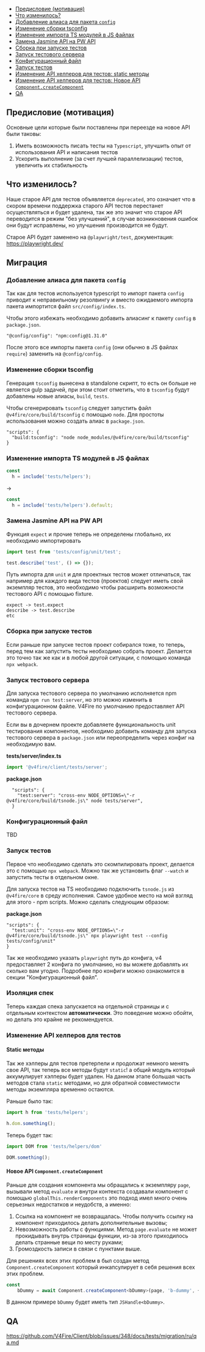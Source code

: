 - [Предисловие (мотивация)](#Предисловие-(мотивация))
- [Что изменилось?](#Что-изменилось?)
- [Добавление алиаса для пакета `config`](#Добавление-алиаса-для-пакета-`config`)
- [Изменение сборки tsconfig](#Изменение-сборки-tsconfig)
- [Изменение импорта TS модулей в JS файлах](#Изменение-импорта-TS-модулей-в-JS-файлах)
- [Замена Jasmine API на PW API](#Замена-Jasmine-API-на-PW-API)
- [Сборка при запуске тестов](#Сборка-при-запуске-тестов)
- [Запуск тестового сервера](#Запуск-тестового-сервера)
- [Конфигурационный файл](#Конфигурационный-файл)
- [Запуск тестов](#Запуск-тестов)
- [Изменение API хелперов для тестов: static методы](#Static-методы)
- [Изменение API хелперов для тестов: Новое API `Component.createComponent`](#Новое-API-`Component.createComponent`)
- [QA](https://github.com/V4Fire/Client/blob/issues/348/docs/tests/migration/ru/qa.md)

## Предисловие (мотивация)

Основные цели которые были поставлены при переезде на новое API были таковы:

1. Иметь возможность писать тесты на `Typescript`, улучшить опыт от использования API и написания тестов
2. Ускорить выполнение (за счет лучшей параллелизации) тестов, увеличить их стабильность

## Что изменилось?

Наше старое API для тестов объявляется `deprecated`, это означает что в скором времени поддержка старого API тестов перестанет осуществляться и будет удалена, так же это значит что старое API переводится в режим "без улучшений", в случае возникновения ошибок они будут исправлены, но улучшения производится не будут.

Старое API будет заменено на `@playwright/test`, документация: https://playwright.dev/

## Миграция

### Добавление алиаса для пакета `config`

Так как для тестов используется typescript то импорт пакета `config` приводит к неправильному резолвингу и
вместо ожидаемого импорта пакета импортится файл `src/config/index.ts`.

Чтобы этого избежать необходимо добавить алиасинг к пакету `config` в `package.json`.

```
"@config/config": "npm:config@1.31.0"
```

После этого все импорты пакета `config` (они обычно в JS файлах `require`) заменить на `@config/config`.

### Изменение сборки tsconfig

Генерация `tsconfig` вынесена в standalone скрипт, то есть он больше не является gulp задачей, при этом стоит отметить, что в `tsconfig` будут добавлены новые алиасы, `build`, `tests`.

Чтобы сгенерировать `tsconfig` следует запустить файл `@v4fire/core/build/tsconfig` с помощью `node`. Для простоты использования можно создать алиас в `package.json`.

```
"scripts": {
  "build:tsconfig": "node node_modules/@v4fire/core/build/tsconfig"
}
```
### Изменение импорта TS модулей в JS файлах

```js
const
  h = include('tests/helpers');
```

->

```js
const
  h = include('tests/helpers').default;
```

### Замена Jasmine API на PW API

Функция `expect` и прочие теперь не определены глобально, их необходимо импортировать

```typescript
import test from 'tests/config/unit/test';

test.describe('test', () => {});
```

Путь импорта для `unit` и для проектных тестов может отличаться, так например для каждого вида тестов (проектов) следует
иметь свой экземпляр тестов, это необходимо чтобы расширить возможности тестового API с помощью fixture.

```
expect -> test.expect
describe -> test.describe
etc
```

### Сборка при запуске тестов

Если раньше при запуске тестов проект собирался тоже, то теперь, перед тем как запустить тесты необходимо собрать проект. Делается это точно так же как и в любой другой ситуации, с помощью команда `npx webpack`.

### Запуск тестового сервера

Для запуска тестового сервера по умолчанию исполняется npm команда `npm run test:server`, но это можно изменить в конфигурационном файле. V4Fire по умолчанию предоставляет API тестового сервера.

Если вы в дочернем проекте добавляете функциональность unit тестирования компонентов, необходимо добавить команду для запуска тестового сервера в `package.json` или переопределить через конфиг на необходимую вам.

__tests/server/index.ts__
```typescript
import '@v4fire/client/tests/server';
```

__package.json__
```
  "scripts": {
    "test:server": "cross-env NODE_OPTIONS=\"-r @v4fire/core/build/tsnode.js\" node tests/server",
  }
```

### Конфигурационный файл

TBD

### Запуск тестов

Первое что необходимо сделать это скомпилировать проект, делается это с помощью `npx webpack`. Можно так же установить флаг `--watch` и запустить тесты в отдельном окне.

Для запуска тестов на TS необходимо подключить `tsnode.js` из `@v4fire/core` в среду исполнения. Самое удобное место на мой
взгляд для этого - npm scripts. Можно сделать следующим образом:

__package.json__
```
"scripts": {
  "test:unit": "cross-env NODE_OPTIONS=\"-r @v4fire/core/build/tsnode.js\" npx playwright test --config tests/config/unit"
}
```

Так же необходимо указать `playwright` путь до конфига, v4 предоставляет 2 конфига по умолчанию, но вы можете добавлять их сколько вам угодно. Подробнее про конфиги можно ознакомится в секции "Конфигурационный файл".

### Изоляция спек

Теперь каждая спека запускается на отдельной страницы и с отдельным контекстом **автоматически**. Это поведение можно обойти, но делать это крайне не рекомендуется.

### Изменение API хелперов для тестов

#### Static методы

Так же хэлперы для тестов претерпели и продолжат немного менять свое API, так теперь все методы будут `static`! а общий модуль который аккумулирует хэлперы будет удален. На данном этапе большая часть методов стала `static` методами, но для обратной совместимости методы экземпляра временно остаются.

Раньше было так:

```typescript
import h from 'tests/helpers';

h.dom.something();
```

Теперь будет так:

```typescript
import DOM from 'tests/helpers/dom'

DOM.something();
```

#### Новое API `Component.createComponent`

Раньше для создания компонента мы обращались к экземпляру `page`, вызывали метод `evaluate` и внутри контекста создавали
компонент с помощью `globalThis.renderComponents` это подход имел много очень серьезных недостатков и неудобств, а именно:

1. Ссылка на компонент не возвращалась. Чтобы получить ссылку на компонент приходилось делать дополнительные вызовы;
2. Невозможность работы с функциями. Метод `page.evaluate` не может прокидывать внутрь страницы функции, из-за этого приходилось делать странные вещи по месту руками;
3. Громоздкость записи в связи с пунктами выше.

Для решениях всех этих проблем в был создан метод `Component.createComponent` который инкапсулирует в себя решения всех этих проблем.

```typescript
const
	bDummy = await Component.createComponent<bDummy>(page, 'b-dummy', {attrs: {someFnProp: () => console.log(1)}});
```

В данном примере `bDummy` будет иметь тип `JSHandle<bDummy>`.

## QA

https://github.com/V4Fire/Client/blob/issues/348/docs/tests/migration/ru/qa.md